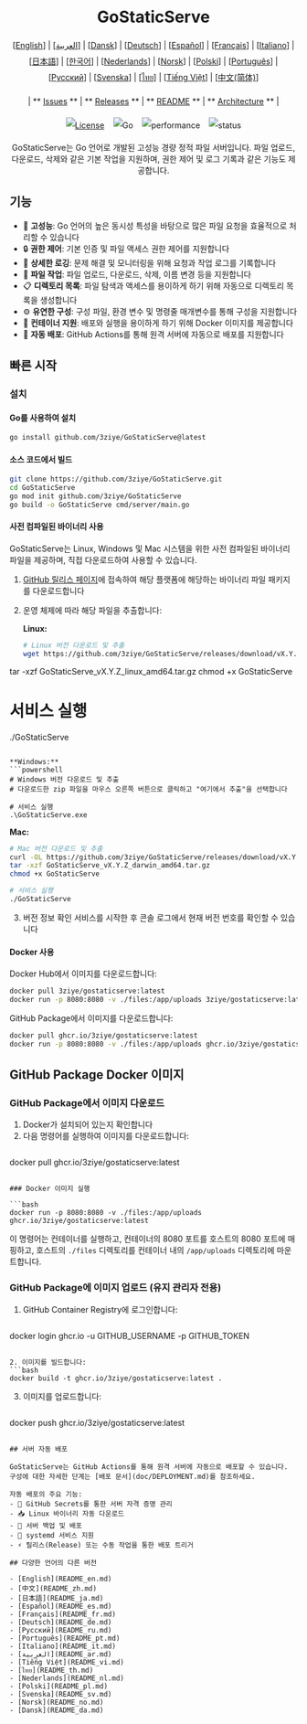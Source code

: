 <h1 align="center" style="border-bottom: none"> 
     <a href="" target="_blank"> 
         <alt="GoStaticServe" src="" width="100" height="100"> 
     </a> 
     <br>GoStaticServe 
 </h1> 
 
 <div align="center" style="line-height: 2;"> 
   [<a href="/README.md">English</a>] | [<a href="/readme/README_ar.md">العربية</a>] | [<a href="/readme/README_da.md">Dansk</a>] | [<a href="/readme/README_de.md">Deutsch</a>] | [<a href="/readme/README_es.md">Español</a>] | [<a href="/readme/README_fr.md">Français</a>] | [<a href="/readme/README_it.md">Italiano</a>] | [<a href="/readme/README_ja.md">日本語</a>] | [<a href="/readme/README_ko.md">한국어</a>] | [<a href="/readme/README_nl.md">Nederlands</a>] | [<a href="/readme/README_no.md">Norsk</a>] | [<a href="/readme/README_pl.md">Polski</a>] | [<a href="/readme/README_pt.md">Português</a>] | [<a href="/readme/README_ru.md">Русский</a>] | [<a href="/readme/README_sv.md">Svenska</a>] | [<a href="/readme/README_th.md">ไทย</a>] | [<a href="/readme/README_vi.md">Tiếng Việt</a>] | [<a href="/readme/README_zh.md">中文(简体)</a>] 
   <br> 
   
   | ** [Issues](https://github.com/3ziye/GoStaticServe/issues) ** | ** [Releases](https://github.com/3ziye/GoStaticServe/releases) ** | ** [README](https://github.com/3ziye/GoStaticServe/blob/main/README.md) ** | ** [Architecture](https://github.com/3ziye/GoStaticServe/blob/main/doc/architecture.md) ** | 
   <br> 
   
   [![License](https://img.shields.io/badge/License-MIT-green.svg)](https://opensource.org/licenses/MIT) 
   &nbsp;&nbsp; 
   ![Go](https://img.shields.io/badge/language-Go-blue.svg) 
   &nbsp;&nbsp; 
   ![performance](https://img.shields.io/badge/performance-high-yellow.svg) 
   &nbsp;&nbsp; 
   ![status](https://img.shields.io/badge/status-Stable-green.svg) 
 </div> 
 
 <p align="center">GoStaticServe는 Go 언어로 개발된 고성능 경량 정적 파일 서버입니다. 파일 업로드, 다운로드, 삭제와 같은 기본 작업을 지원하며, 권한 제어 및 로그 기록과 같은 기능도 제공합니다.</p>

## 기능

- 🚀 **고성능**: Go 언어의 높은 동시성 특성을 바탕으로 많은 파일 요청을 효율적으로 처리할 수 있습니다
- 🔒 **권한 제어**: 기본 인증 및 파일 액세스 권한 제어를 지원합니다
- 📝 **상세한 로깅**: 문제 해결 및 모니터링을 위해 요청과 작업 로그를 기록합니다
- 📁 **파일 작업**: 파일 업로드, 다운로드, 삭제, 이름 변경 등을 지원합니다
- 📋 **디렉토리 목록**: 파일 탐색과 액세스를 용이하게 하기 위해 자동으로 디렉토리 목록을 생성합니다
- ⚙️ **유연한 구성**: 구성 파일, 환경 변수 및 명령줄 매개변수를 통해 구성을 지원합니다
- 🐳 **컨테이너 지원**: 배포와 실행을 용이하게 하기 위해 Docker 이미지를 제공합니다
- 🚀 **자동 배포**: GitHub Actions를 통해 원격 서버에 자동으로 배포를 지원합니다

## 빠른 시작

### 설치

#### Go를 사용하여 설치

```bash
go install github.com/3ziye/GoStaticServe@latest
```

#### 소스 코드에서 빌드

```bash
git clone https://github.com/3ziye/GoStaticServe.git
cd GoStaticServe
go mod init github.com/3ziye/GoStaticServe
go build -o GoStaticServe cmd/server/main.go
```

#### 사전 컴파일된 바이너리 사용

GoStaticServe는 Linux, Windows 및 Mac 시스템을 위한 사전 컴파일된 바이너리 파일을 제공하며, 직접 다운로드하여 사용할 수 있습니다.

1. [GitHub 릴리스 페이지](https://github.com/3ziye/GoStaticServe/releases)에 접속하여 해당 플랫폼에 해당하는 바이너리 파일 패키지를 다운로드합니다

2. 운영 체제에 따라 해당 파일을 추출합니다:

   **Linux:**
   ```bash
   # Linux 버전 다운로드 및 추출
   wget https://github.com/3ziye/GoStaticServe/releases/download/vX.Y.Z/GoStaticServe_vX.Y.Z_linux_amd64.tar.gz
tar -xzf GoStaticServe_vX.Y.Z_linux_amd64.tar.gz
chmod +x GoStaticServe
   
   # 서비스 실행
   ./GoStaticServe
   ```
   
   **Windows:**
   ```powershell
   # Windows 버전 다운로드 및 추출
   # 다운로드한 zip 파일을 마우스 오른쪽 버튼으로 클릭하고 "여기에서 추출"을 선택합니다
   
   # 서비스 실행
   .\GoStaticServe.exe
   ```
   
   **Mac:**
   ```bash
   # Mac 버전 다운로드 및 추출
   curl -OL https://github.com/3ziye/GoStaticServe/releases/download/vX.Y.Z/GoStaticServe_vX.Y.Z_darwin_amd64.tar.gz
tar -xzf GoStaticServe_vX.Y.Z_darwin_amd64.tar.gz
chmod +x GoStaticServe
   
   # 서비스 실행
   ./GoStaticServe
   ```

3. 버전 정보 확인
   서비스를 시작한 후 콘솔 로그에서 현재 버전 번호를 확인할 수 있습니다

#### Docker 사용

Docker Hub에서 이미지를 다운로드합니다:
```bash
docker pull 3ziye/gostaticserve:latest
docker run -p 8080:8080 -v ./files:/app/uploads 3ziye/gostaticserve:latest
```

GitHub Package에서 이미지를 다운로드합니다:
```bash
docker pull ghcr.io/3ziye/gostaticserve:latest
docker run -p 8080:8080 -v ./files:/app/uploads ghcr.io/3ziye/gostaticserve:latest
```

## GitHub Package Docker 이미지

### GitHub Package에서 이미지 다운로드

1. Docker가 설치되어 있는지 확인합니다
2. 다음 명령어를 실행하여 이미지를 다운로드합니다:
   ```bash
docker pull ghcr.io/3ziye/gostaticserve:latest
   ```

### Docker 이미지 실행

```bash
docker run -p 8080:8080 -v ./files:/app/uploads ghcr.io/3ziye/gostaticserve:latest
```

이 명령어는 컨테이너를 실행하고, 컨테이너의 8080 포트를 호스트의 8080 포트에 매핑하고, 호스트의 `./files` 디렉토리를 컨테이너 내의 `/app/uploads` 디렉토리에 마운트합니다.

### GitHub Package에 이미지 업로드 (유지 관리자 전용)

1. GitHub Container Registry에 로그인합니다:
   ```bash
docker login ghcr.io -u GITHUB_USERNAME -p GITHUB_TOKEN
   ```

2. 이미지를 빌드합니다:
   ```bash
docker build -t ghcr.io/3ziye/gostaticserve:latest .
   ```

3. 이미지를 업로드합니다:
   ```bash
docker push ghcr.io/3ziye/gostaticserve:latest
   ```

## 서버 자동 배포

GoStaticServe는 GitHub Actions를 통해 원격 서버에 자동으로 배포할 수 있습니다. 구성에 대한 자세한 단계는 [배포 문서](doc/DEPLOYMENT.md)를 참조하세요.

자동 배포의 주요 기능:
- 🔑 GitHub Secrets를 통한 서버 자격 증명 관리
- 📥 Linux 바이너리 자동 다운로드
- 📁 서버 백업 및 배포
- 🚀 systemd 서비스 지원
- ⚡ 릴리스(Release) 또는 수동 작업을 통한 배포 트리거

## 다양한 언어의 다른 버전

- [English](README_en.md)
- [中文](README_zh.md)
- [日本語](README_ja.md)
- [Español](README_es.md)
- [Français](README_fr.md)
- [Deutsch](README_de.md)
- [Русский](README_ru.md)
- [Português](README_pt.md)
- [Italiano](README_it.md)
- [العربية](README_ar.md)
- [Tiếng Việt](README_vi.md)
- [ไทย](README_th.md)
- [Nederlands](README_nl.md)
- [Polski](README_pl.md)
- [Svenska](README_sv.md)
- [Norsk](README_no.md)
- [Dansk](README_da.md)